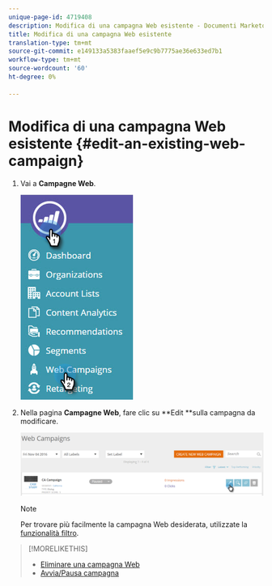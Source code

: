 ```yaml
---
unique-page-id: 4719408
description: Modifica di una campagna Web esistente - Documenti Marketo - Documentazione prodotto
title: Modifica di una campagna Web esistente
translation-type: tm+mt
source-git-commit: e149133a5383faaef5e9c9b7775ae36e633ed7b1
workflow-type: tm+mt
source-wordcount: '60'
ht-degree: 0%

---
```



# Modifica di una campagna Web esistente {#edit-an-existing-web-campaign}

1. Vai a **Campagne Web**.

   ![](assets/image2016-8-18-16-3a15-3a14.png)

1. Nella pagina **Campagne Web**, fare clic su **Edit **sulla campagna da modificare.

   ![](assets/web-campaigns-1-edit-hand.png)

   >[!NOTE]
   >
   >Per trovare più facilmente la campagna Web desiderata, utilizzate la [funzionalità filtro](filter-web-campaigns.md).

>[!MORELIKETHIS]
>
>* [Eliminare una campagna Web](delete-a-web-campaign.md)
>* [Avvia/Pausa ](launch-pause-a-web-campaign.md) [campagna](launch-pause-a-web-campaign.md)

>



